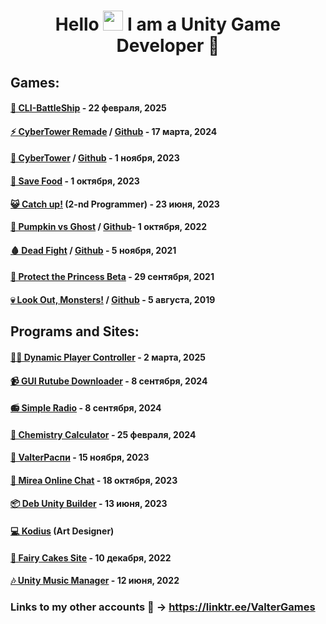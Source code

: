 <h1 align="center">Hello <img src="https://github.com/blackcater/blackcater/raw/main/images/Hi.gif" height="32"/> I am a <b>Unity Game Developer</b> 🎲</h1>

## Games:
#### [🚢 CLI-BattleShip](https://github.com/ValterGames-Coder/CLI-BattleShip) - 22 февраля, 2025
#### [⚡️ CyberTower Remade](https://valter-games.itch.io/cybertower-remade) / [Github](https://github.com/ValterGames-Coder/CyberTower) - 17 марта, 2024
#### [🌆 CyberTower](https://valter-games.itch.io/cybertower) / [Github](https://github.com/ValterGames-Coder/hakaton-cyberpunk-td) - 1 ноября, 2023
#### [🍎 Save Food](https://yandex.ru/games/app/258002?lang=ru) - 1 октября, 2023
#### [😺 Catch up!](https://akan123.itch.io/catch-up) (2-nd Programmer) - 23 июня, 2023
#### [🎃 Pumpkin vs Ghost](https://valter_games.itch.io/pumpkin-vs-ghost) / [Github](https://github.com/ValterGames-Coder/Pumpkin-vs-Ghost)- 1 октября, 2022
#### [🩸 Dead Fight](https://valter_games.itch.io/dead-fight) / [Github](https://github.com/ValterGames-Coder/ZombiShoot) - 5 ноября, 2021
#### [👑 Protect the Princess Beta](https://valter-games.itch.io/protect-the-princess) - 29 сентября, 2021
#### [💀 Look Out, Monsters!](https://valter-games.itch.io/look-out-monsters) / [Github](https://github.com/ValterGames-Coder/Look-Out-Monsters) - 5 августа, 2019

## Programs and Sites:
#### [🏃‍♂️ Dynamic Player Controller](https://github.com/ValterGames-Coder/DynamicPlayerController) - 2 марта, 2025
#### [📹 GUI Rutube Downloader](https://github.com/ValterGames-Coder/gui_rutube_downloader) - 8 сентября, 2024
#### [📻 Simple Radio](https://github.com/ValterGames-Coder/SimpleRadio) - 8 сентября, 2024
#### [🧬 Chemistry Calculator](https://github.com/ValterGames-Coder/ChemistryProject) - 25 февраля, 2024
#### [📅 ValterРаспи](https://college-mirea.ru) - 15 ноября, 2023
#### [💬 Mirea Online Chat](https://github.com/ValterGames-Coder/mirea-chat) - 18 октября, 2023
#### [📦 Deb Unity Builder](https://github.com/ValterGames-Coder/Deb-Unity-Builder)  - 13 июня, 2023
#### [💻 Kodius](https://masterigr.ru/csmaker2/) (Art Designer)
#### [🎂 Fairy Cakes Site](https://fairycakeskira.github.io) - 10 декабря, 2022
#### [🎶 Unity Music Manager](https://github.com/ValterGames-Coder/Unity-Music-Manager) - 12 июня, 2022


### Links to my other accounts 🌈 -> https://linktr.ee/ValterGames
